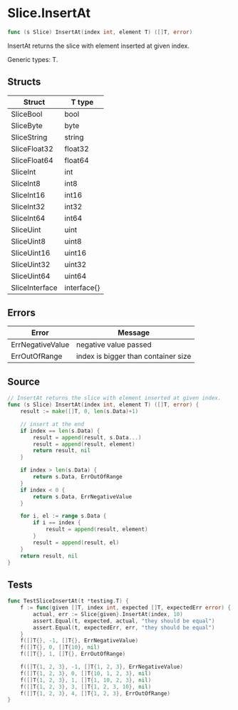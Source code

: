 # Slice.InsertAt

```go
func (s Slice) InsertAt(index int, element T) ([]T, error)
```

InsertAt returns the slice with element inserted at given index.

Generic types: T.

## Structs

| Struct | T type |
| ------ | ------ |
| SliceBool | bool |
| SliceByte | byte |
| SliceString | string |
| SliceFloat32 | float32 |
| SliceFloat64 | float64 |
| SliceInt | int |
| SliceInt8 | int8 |
| SliceInt16 | int16 |
| SliceInt32 | int32 |
| SliceInt64 | int64 |
| SliceUint | uint |
| SliceUint8 | uint8 |
| SliceUint16 | uint16 |
| SliceUint32 | uint32 |
| SliceUint64 | uint64 |
| SliceInterface | interface{} |

## Errors

| Error | Message |
| -------- | ------ |
| ErrNegativeValue | negative value passed |
| ErrOutOfRange | index is bigger than container size |

## Source

```go
// InsertAt returns the slice with element inserted at given index.
func (s Slice) InsertAt(index int, element T) ([]T, error) {
	result := make([]T, 0, len(s.Data)+1)

	// insert at the end
	if index == len(s.Data) {
		result = append(result, s.Data...)
		result = append(result, element)
		return result, nil
	}

	if index > len(s.Data) {
		return s.Data, ErrOutOfRange
	}
	if index < 0 {
		return s.Data, ErrNegativeValue
	}

	for i, el := range s.Data {
		if i == index {
			result = append(result, element)
		}
		result = append(result, el)
	}
	return result, nil
}
```

## Tests

```go
func TestSliceInsertAt(t *testing.T) {
	f := func(given []T, index int, expected []T, expectedErr error) {
		actual, err := Slice{given}.InsertAt(index, 10)
		assert.Equal(t, expected, actual, "they should be equal")
		assert.Equal(t, expectedErr, err, "they should be equal")
	}
	f([]T{}, -1, []T{}, ErrNegativeValue)
	f([]T{}, 0, []T{10}, nil)
	f([]T{}, 1, []T{}, ErrOutOfRange)

	f([]T{1, 2, 3}, -1, []T{1, 2, 3}, ErrNegativeValue)
	f([]T{1, 2, 3}, 0, []T{10, 1, 2, 3}, nil)
	f([]T{1, 2, 3}, 1, []T{1, 10, 2, 3}, nil)
	f([]T{1, 2, 3}, 3, []T{1, 2, 3, 10}, nil)
	f([]T{1, 2, 3}, 4, []T{1, 2, 3}, ErrOutOfRange)
}
```